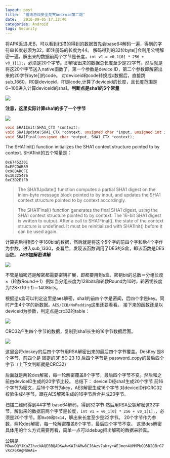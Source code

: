 ```yaml
---
layout: post
title:  "腾讯游戏安全竞赛Android第二题"
date:   2016-09-05 17:33:40
categories: Android
tags: Security
---
```


将APK丢进JEB，可以看到扫描的得到的数据首先会base64解码一遍，得到的字符串长度必须为32，即注册码的长度为44。
解码得到的32位byte[]会利用公钥解密一遍，解出来的数据前两个字节是长度，`int v1 = v0_1[0] * 256 + v0_1[1];`，必须是20个字节。即解密出来的数据总长度至少是22字节。然后就是将这20个字节送入native函数了。第一个参数是device ID，第二个参数即解密出来的20字节byte[]的code。
对deviceid和code转换成c数据后，直接跳sub_1660。R0是deviceid，R1是code,计算了deviceid的长度，且长度范围是6~100进入计算deviceid的sha1。**判断点是sha1的5个常量**

![](http://imcczy.b0.upaiyun.com/2016-09-05-11%3A38%3A18.jpg)

**注意，这里实际计算sha1的多了一个字节**

![](http://imcczy.b0.upaiyun.com/2016-09-05-15%3A27%3A01.jpg)

```c 
void SHA1Init(SHA1_CTX *context);
void SHA1Update(SHA1_CTX *context, unsigned char *input, unsigned int inlen);
void SHA1Final(unsigned char *output, SHA1_CTX *context);
```
The SHA1Init() function initializes the SHA1 context structure pointed to by context.
SHA1Init的五个常量是：

```
0x67452301
0xEFCDAB89
0x98BADCFE
0x10325476
0xC3D2E1F0
```
>The SHA1Update() function computes a partial SHA1 digest on the inlen-byte message block pointed to by input, and updates the SHA1 context structure pointed to by context accordingly.

>The SHA1Final() function generates the final SHA1 digest, using the SHA1 context structure pointed to by context. The 16-bit SHA1 digest is written to output. After a call to SHA1Final(), the state of the context structure is undefined. It must be reinitialized with SHA1Init() before it can be used again.

计算完后得到5个字160bit的数据，然后就是将这个5个字的前四个字和后4个字作为参数，进入sub_1330，查看后，发现该函数调用了DES的S盒，即该函数是DES函数。
**AES加解密详解**

![](http://imcczy.b0.upaiyun.com/2016-09-05-15%3A27%3A33.jpg)

不管是加密还是解密都需要密钥扩展，即都要用到s盒。密钥bit的总数＝分组长度×（轮数Round＋1）例如当分组长度为128bits和轮数Round为10时，轮密钥长度为128×(10＋1)＝1408bits。

根据逆s盒可以判定这里是aes解密，sha1的前四个字是密闻，后四个字是key。同时产生4个字的新数据。`AES/ECB/NoPadding`这里还要看看。
接下来的函数还是以deviceid为参数，判定点是crc32的table：

![](http://imcczy.b0.upaiyun.com/2016-09-05-15%3A27%3A55.jpg)

CRC32产生四个字节的数据，复制到sha1长生的16字节数据后面。

![](http://imcczy.b0.upaiyun.com/2016-09-05-15%3A28%3A10.jpg)

这里会将deskey的后四个字节用RSA解密出来的最后四个字节覆盖。DesKey 是8个字节，前四个是 固定的3F 5D 23 13 后四个字节是 password_copy的最后四个字节（上下文判断就是CRC32）

后面就是两轮des解密，每一轮解密覆盖8个字节，最后四个字节不变。然后和之前由deviceID生成的20字节比较。
总结下：
deviceID经sha1生成20个字节
前16个字节为密文，后16个字节为key，AES解密生成16个字节
对deviceID作CRC32校验生成4字节，跟在AES解密生成的16字节后合并成20字节。

扫描二维码得到44字节
base64解码，得到32字节
然后用RSA公钥解密这32字节，解出来的数据前两个字节是长度，`int v1 = v0_1[0] * 256 + v0_1[1];`，必须是20个字节。即`0x00`和`0x14`，解出来长度至少是22字节。
20个字节作为参数，两轮des解密，每一轮解密覆盖8个字节，最后四个字节不变。
这里des解密具体用的什么方式需要再看，简单一点可以debug抠出解密的数据来验真。

公钥是`MDwwDQYJKoZIhvcNAQEBBQADKwAwKAIhAMw8CJ6Azv7ak+y+AEJmen4UMMPkGQ5D2QBrG7vKcX6XAgMBAAE=`